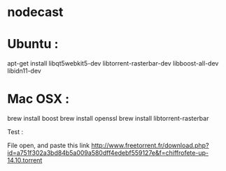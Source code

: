 nodecast
========

Ubuntu :
========

apt-get install libqt5webkit5-dev libtorrent-rasterbar-dev libboost-all-dev libidn11-dev

Mac OSX :
========

brew install boost
brew install openssl
brew install libtorrent-rasterbar

Test :

File open, and paste this link http://www.freetorrent.fr/download.php?id=a751f302a3bd84b5a009a580dff4edebf559127e&f=chiffrofete-up-14.10.torrent

